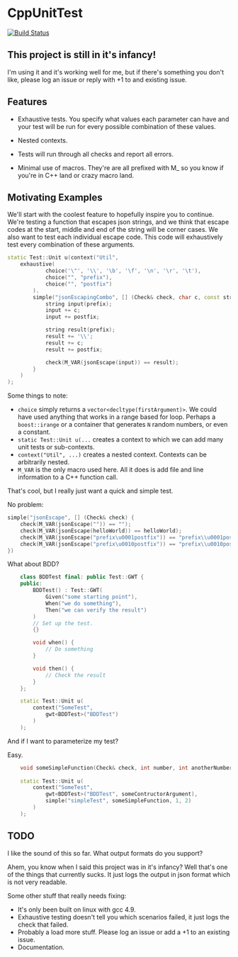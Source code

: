 # CppUnitTest

[![Build Status](https://travis-ci.org/simon-bourne/CppUnitTest.png)](https://travis-ci.org/simon-bourne/CppUnitTest)

## This project is still in it's infancy!
 
I'm using it and it's working well for me, but if there's something you don't like, please log an issue or reply with +1
to and existing issue.

## Features

- Exhaustive tests. You specify what values each parameter can have and your test will be run for every possible 
combination of these values.      

- Nested contexts.

- Tests will run through all checks and report all errors.

- Minimal use of macros. They're are all prefixed with M_ so you know if you're in C++ land or crazy macro land.

## Motivating Examples

We'll start with the coolest feature to hopefully inspire you to continue.
We're testing a function that escapes json strings, and we think that escape codes at the start, middle and end of
the string will be corner cases. We also want to test each individual escape code. This code will exhaustively
test every combination of these arguments.

```C++
static Test::Unit u(context("Util",
    exhaustive(
            choice('\"', '\\', '\b', '\f', '\n', '\r', '\t'),
            choice("", "prefix"),
            choice("", "postfix")
        ).
        simple("jsonEscapingCombo", [] (Check& check, char c, const string& prefix, const string& postfix) {
            string input(prefix);
            input += c;
            input += postfix;

            string result(prefix);
            result += '\\';
            result += c;
            result += postfix;

            check(M_VAR(jsonEscape(input)) == result);
        }
    )
);
```

Some things to note:

- `choice` simply returns a `vector<decltype(firstArgument)>`. We could have used anything that works in a range based
for loop. Perhaps a `boost::irange` or a container that generates `N` random numbers, or even a constant.
- `static Test::Unit u(...` creates a context to which we can add many unit tests or sub-contexts.
- `context("Util", ...)` creates a nested context. Contexts can be arbitrarily nested.
- `M_VAR` is the only macro used here. All it does is add file and line information to a C++ function call.

That's cool, but I really just want a quick and simple test.

No problem:

```C++
simple("jsonEscape", [] (Check& check) {
    check(M_VAR(jsonEscape("")) == "");
    check(M_VAR(jsonEscape(helloWorld)) == helloWorld);
    check(M_VAR(jsonEscape("prefix\u0001postfix")) == "prefix\\u0001postfix");
    check(M_VAR(jsonEscape("prefix\u0010postfix")) == "prefix\\u0010postfix");
})
```

What about BDD?

```C++
    class BDDTest final: public Test::GWT {
    public:
        BDDTest() : Test::GWT(
            Given("some starting point"),
            When("we do something"),
            Then("we can verify the result")
        )
        // Set up the test.
        {}

        void when() {
            // Do something
        }

        void then() {
            // Check the result
        }
    };

    static Test::Unit u(
        context("SomeTest",
            gwt<BDDTest>("BDDTest")
        )
    );
```

And if I want to parameterize my test?

Easy.

```C++
    void someSimpleFunction(Check& check, int number, int anotherNumber);
    
    static Test::Unit u(
        context("SomeTest",
            gwt<BDDTest>("BDDTest", someContructorArgument),
            simple("simpleTest", someSimpleFunction, 1, 2)
        )
    );
```

## TODO

I like the sound of this so far. What output formats do you support?

Ahem, you know when I said this project was in it's infancy? Well that's one of the things that currently sucks. It
just logs the output in json format which is not very readable.

Some other stuff that really needs fixing:

- It's only been built on linux with gcc 4.9.
- Exhaustive testing doesn't tell you which scenarios failed, it just logs the check that failed.
- Probably a load more stuff. Please log an issue or add a +1 to an existing issue.
- Documentation.

